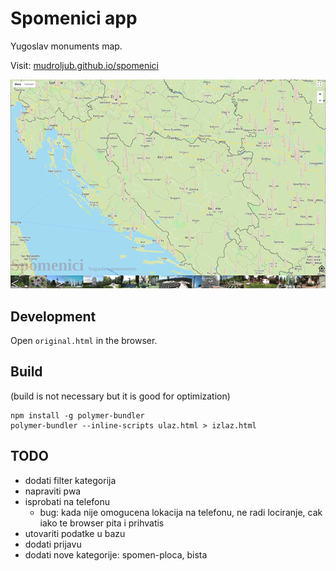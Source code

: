 # Spomenici app

Yugoslav monuments map.

Visit: [mudroljub.github.io/spomenici](https://mudroljub.github.io/spomenici/)

[![](screen.png)](https://mudroljub.github.io/spomenici/)

## Development

Open `original.html` in the browser.

## Build

(build is not necessary but it is good for optimization)

```
npm install -g polymer-bundler
polymer-bundler --inline-scripts ulaz.html > izlaz.html
```

## TODO

- dodati filter kategorija
- napraviti pwa
- isprobati na telefonu
  - bug: kada nije omogucena lokacija na telefonu, ne radi lociranje, cak iako te browser pita i prihvatis
- utovariti podatke u bazu
- dodati prijavu
- dodati nove kategorije: spomen-ploca, bista
